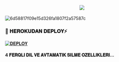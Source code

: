 <h1 align="center">
  <a href="https://git.io/typing-svg">
    <img src="https://readme-typing-svg.herokuapp.com/?lines=𝐒𝐀𝐋𝐀𝐌,+𝐗𝐎𝐒 𝐆𝐄𝐋𝐌𝐈𝐒𝐄𝐍!+🤍;𝐌𝐄𝐍𝐈𝐌+𝐀𝐃𝐈𝐌+𝐑𝐎𝐖𝐋𝐘𝐍 𝐌𝐔𝐒𝐈𝐂 𝐄𝐇𝐄....;𝐓𝐀𝐍𝐈𝐒 𝐎𝐋𝐌𝐀𝐆𝐈𝐌𝐈𝐙𝐀 𝐒𝐀𝐃𝐀𝐌+𝐁𝐈𝐑 𝐃𝐀𝐇𝐀+𝐗𝐎𝐒 𝐆𝐄𝐋𝐃𝐈𝐍!&center=true&size=96">
  </a>
</h1>

</p>
<img src="https://i.ibb.co/syVTfWb/6d58817f09e15d326fa1807f2a57587c.jpg" alt="6d58817f09e15d326fa1807f2a57587c" border="0"> 

###  📡 𝐇𝐄𝐑𝐎𝐊𝐔𝐃𝐀𝐍 𝐃𝐄𝐏𝐋𝐎𝐘⚡ 
[![𝐃𝐄𝐏𝐋𝐎𝐘](https://www.herokucdn.com/deploy/button.svg)](https://heroku.com/deploy?template=https://github.com/RowLyn/RowlynMusicEhe)
 
#### 4 𝐅𝐄𝐑𝐐𝐋𝐈  𝐃𝐈𝐋 𝐕𝐄 𝐀𝐕𝐓𝐀𝐌𝐀𝐓𝐈𝐊 𝐒𝐈𝐋𝐌𝐄 𝐎𝐙𝐄𝐋𝐋𝐈𝐊𝐋𝐄𝐑𝐈... 
